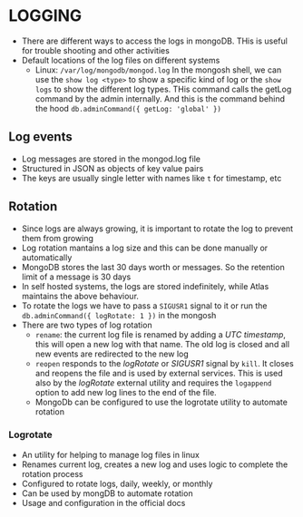 # LOGGING

* There are different ways to access the logs in mongoDB. THis is useful for trouble shooting and other activities
* Default locations of the log files on different systems
  * Linux: `/var/log/mongodb/mongod.log`
In the mongosh shell, we can use the `show log <type>` to show a specific kind of log or the `show logs` to show the different log types. THis command calls the getLog command by the admin internally. And this is the command behind the hood
`db.adminCommand({ getLog: 'global' })`

## Log events
 * Log messages are stored in the mongod.log file
 * Structured in JSON as objects of key value pairs
 * The keys are usually single letter with names like `t` for timestamp, etc

## Rotation
* Since logs are always growing, it is important to rotate the log to prevent them from growing
* Log rotation mantains a log size and this can be done manually or automatically
* MongoDB stores the last 30 days worth or messages. So the retention limit of a message is 30 days
* In self hosted systems, the logs are stored indefinitely, while Atlas maintains the above behaviour.
* To rotate the logs we have to pass a `SIGUSR1` signal to it or run the `db.adminCommand({ logRotate: 1 })` in the mongosh
* There are two types of log rotation
  * `rename`: the current log file is renamed by adding a *UTC timestamp*, this will open a new log with that name. The old log is closed and all new events are redirected to the new log
  * `reopen` responds to the *logRotate* or *SIGUSR1* signal by `kill`. It closes and reopens the file and is used by external services. This is used also by the *logRotate* external utility and requires the `logappend` option to add new log lines to the end of the file.
  * MongoDb can be configured to use the logrotate utility to automate rotation

### Logrotate
* An utility for helping to manage log files in linux
* Renames current log, creates a new log and uses logic to complete the rotation process
* Configured to rotate logs, daily, weekly, or monthly
* Can be used by mongDB to automate rotation
* Usage and configuration in the official docs

